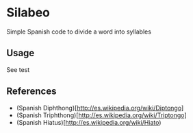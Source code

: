 # Silabeo

Simple Spanish code to divide a word into syllables

## Usage

See test

## References

- (Spanish Diphthong)[http://es.wikipedia.org/wiki/Diptongo]
- (Spanish Triphthong)[http://es.wikipedia.org/wiki/Triptongo]
- (Spanish Hiatus)[http://es.wikipedia.org/wiki/Hiato)


